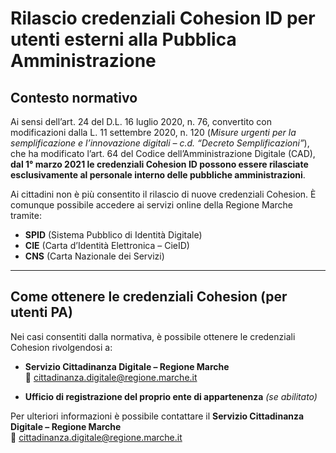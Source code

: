 # Rilascio credenziali Cohesion ID per utenti esterni alla Pubblica Amministrazione

## Contesto normativo

Ai sensi dell’art. 24 del D.L. 16 luglio 2020, n. 76, convertito con modificazioni dalla L. 11 settembre 2020, n. 120 (*Misure urgenti per la semplificazione e l’innovazione digitali – c.d. “Decreto Semplificazioni”*), che ha modificato l’art. 64 del Codice dell’Amministrazione Digitale (CAD), **dal 1° marzo 2021 le credenziali Cohesion ID possono essere rilasciate esclusivamente al personale interno delle pubbliche amministrazioni**.

Ai cittadini non è più consentito il rilascio di nuove credenziali Cohesion. È comunque possibile accedere ai servizi online della Regione Marche tramite:

- **SPID** (Sistema Pubblico di Identità Digitale)  
- **CIE** (Carta d’Identità Elettronica – CieID)  
- **CNS** (Carta Nazionale dei Servizi)  

---

## Come ottenere le credenziali Cohesion (per utenti PA)

Nei casi consentiti dalla normativa, è possibile ottenere le credenziali Cohesion rivolgendosi a:

- **Servizio Cittadinanza Digitale – Regione Marche**  
  📧 [cittadinanza.digitale@regione.marche.it](mailto:cittadinanza.digitale@regione.marche.it)

- **Ufficio di registrazione del proprio ente di appartenenza** *(se abilitato)*


Per ulteriori informazioni è possibile contattare il **Servizio Cittadinanza Digitale – Regione Marche**  
📧 [cittadinanza.digitale@regione.marche.it](mailto:cittadinanza.digitale@regione.marche.it)
